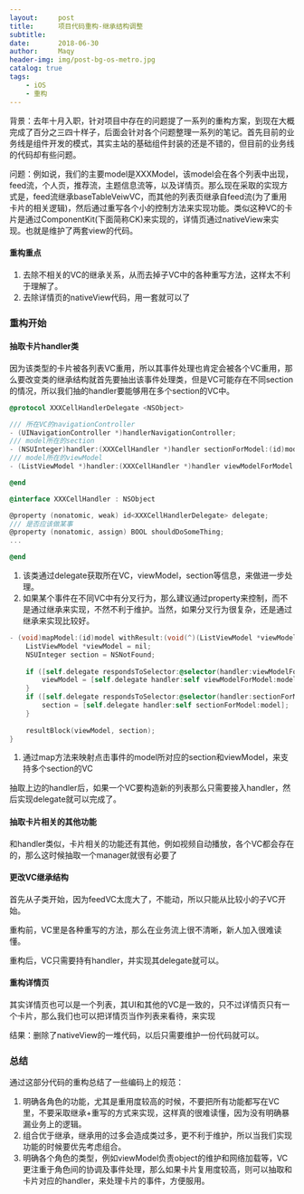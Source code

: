 ```yaml
---
layout:     post
title:      项目代码重构-继承结构调整
subtitle:   
date:       2018-06-30
author:     Maqy
header-img: img/post-bg-os-metro.jpg
catalog: true
tags:
    - iOS
    - 重构
---
```




背景：去年十月入职，针对项目中存在的问题提了一系列的重构方案，到现在大概完成了百分之三四十样子，后面会针对各个问题整理一系列的笔记。首先目前的业务线是组件开发的模式，其实主站的基础组件封装的还是不错的，但目前的业务线的代码却有些问题。



问题：例如说，我们的主要model是XXXModel，该model会在各个列表中出现，feed流，个人页，推荐流，主题信息流等，以及详情页。那么现在采取的实现方式是，feed流继承baseTableVeiwVC，而其他的列表页继承自feed流(为了重用卡片的相关逻辑)，然后通过重写各个小的控制方法来实现功能。类似这种VC的卡片是通过ComponentKit(下面简称CK)来实现的，详情页通过nativeView来实现。也就是维护了两套view的代码。



#### 重构重点

1. 去除不相关的VC的继承关系，从而去掉子VC中的各种重写方法，这样太不利于理解了。
2. 去除详情页的nativeView代码，用一套就可以了



### 重构开始

#### 抽取卡片handler类

因为该类型的卡片被各列表VC重用，所以其事件处理也肯定会被各个VC重用，那么要改变类的继承结构就首先要抽出该事件处理类，但是VC可能存在不同section的情况，所以我们抽的handler要能够用在多个section的VC中。

```objective-c
@protocol XXXCellHandlerDelegate <NSObject>

/// 所在VC的navigationController
- (UINavigationController *)handlerNavigationController;
/// model所在的section
- (NSUInteger)handler:(XXXCellHandler *)handler sectionForModel:(id)model;
/// model所在的viewModel
- (ListViewModel *)handler:(XXXCellHandler *)handler viewModelForModel:(id)model;

@end

@interface XXXCellHandler : NSObject

@property (nonatomic, weak) id<XXXCellHandlerDelegate> delegate;
/// 是否应该做某事
@property (nonatomic, assign) BOOL shouldDoSomeThing;
...

@end
```

1. 该类通过delegate获取所在VC，viewModel，section等信息，来做进一步处理。
2. 如果某个事件在不同VC中有分叉行为，那么建议通过property来控制，而不是通过继承来实现，不然不利于维护。当然，如果分叉行为很复杂，还是通过继承来实现比较好。

```objective-c
- (void)mapModel:(id)model withResult:(void(^)(ListViewModel *viewModel, NSUInteger section))resultBlock {
    ListViewModel *viewModel = nil;
    NSUInteger section = NSNotFound;
    
    if ([self.delegate respondsToSelector:@selector(handler:viewModelForModel:)]) {
        viewModel = [self.delegate handler:self viewModelForModel:model];
    }
    if ([self.delegate respondsToSelector:@selector(handler:sectionForModel:)]) {
        section = [self.delegate handler:self sectionForModel:model];
    }
    
    resultBlock(viewModel, section);
}
```

1. 通过map方法来映射点击事件的model所对应的section和viewModel，来支持多个section的VC

抽取上边的handler后，如果一个VC要构造新的列表那么只需要接入handler，然后实现delegate就可以完成了。



#### 抽取卡片相关的其他功能

和handler类似，卡片相关的功能还有其他，例如视频自动播放，各个VC都会存在的，那么这时候抽取一个manager就很有必要了



#### 更改VC继承结构

首先从子类开始，因为feedVC太庞大了，不能动，所以只能从比较小的子VC开始。

重构前，VC里是各种重写的方法，那么在业务流上很不清晰，新人加入很难读懂。

重构后，VC只需要持有handler，并实现其delegate就可以。



#### 重构详情页

其实详情页也可以是一个列表，其UI和其他的VC是一致的，只不过详情页只有一个卡片，那么我们也可以把详情页当作列表来看待，来实现

结果：删除了nativeView的一堆代码，以后只需要维护一份代码就可以。



### 总结

通过这部分代码的重构总结了一些编码上的规范：

1. 明确各角色的功能，尤其是重用度较高的时候，不要把所有功能都写在VC里，不要采取继承+重写的方式来实现，这样真的很难读懂，因为没有明确暴漏业务上的逻辑。
2. 组合优于继承，继承用的过多会造成类过多，更不利于维护，所以当我们实现功能的时候要优先考虑组合。
3. 明确各个角色的类型，例如viewModel负责object的维护和网络加载等，VC更注重于角色间的协调及事件处理，那么如果卡片复用度较高，则可以抽取和卡片对应的handler，来处理卡片的事件，方便服用。





